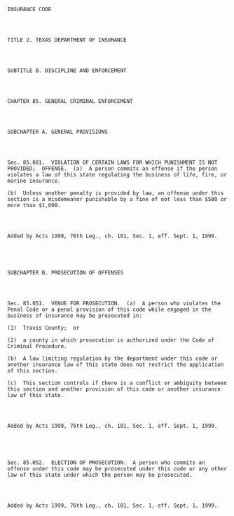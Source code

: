 ﻿
    
    
    	
    					
    
    
    INSURANCE CODE
    
      
    
    
    TITLE 2. TEXAS DEPARTMENT OF INSURANCE
    
      
    
    
    SUBTITLE B. DISCIPLINE AND ENFORCEMENT
    
      
    
    
    CHAPTER 85. GENERAL CRIMINAL ENFORCEMENT
    
      
    
    
    SUBCHAPTER A. GENERAL PROVISIONS
    
      
    
    
    Sec. 85.001.  VIOLATION OF CERTAIN LAWS FOR WHICH PUNISHMENT IS NOT PROVIDED;  OFFENSE.  (a)  A person commits an offense if the person violates a law of this state regulating the business of life, fire, or marine insurance.
    
    (b)  Unless another penalty is provided by law, an offense under this section is a misdemeanor punishable by a fine of not less than $500 or more than $1,000.
    
    
    
    
    Added by Acts 1999, 76th Leg., ch. 101, Sec. 1, eff. Sept. 1, 1999.
    
    
    
    
    
    SUBCHAPTER B. PROSECUTION OF OFFENSES
    
      
    
    
    Sec. 85.051.  VENUE FOR PROSECUTION.  (a)  A person who violates the Penal Code or a penal provision of this code while engaged in the business of insurance may be prosecuted in:
    
    (1)  Travis County;  or
    
    (2)  a county in which prosecution is authorized under the Code of Criminal Procedure.
    
    (b)  A law limiting regulation by the department under this code or another insurance law of this state does not restrict the application of this section.
    
    (c)  This section controls if there is a conflict or ambiguity between this section and another provision of this code or another insurance law of this state.
    
    
    
    
    Added by Acts 1999, 76th Leg., ch. 101, Sec. 1, eff. Sept. 1, 1999.
    
    
    
    
    
    Sec. 85.052.  ELECTION OF PROSECUTION.  A person who commits an offense under this code may be prosecuted under this code or any other law of this state under which the person may be prosecuted.
    
    
    
    
    Added by Acts 1999, 76th Leg., ch. 101, Sec. 1, eff. Sept. 1, 1999.
    
    
    
    
    				
